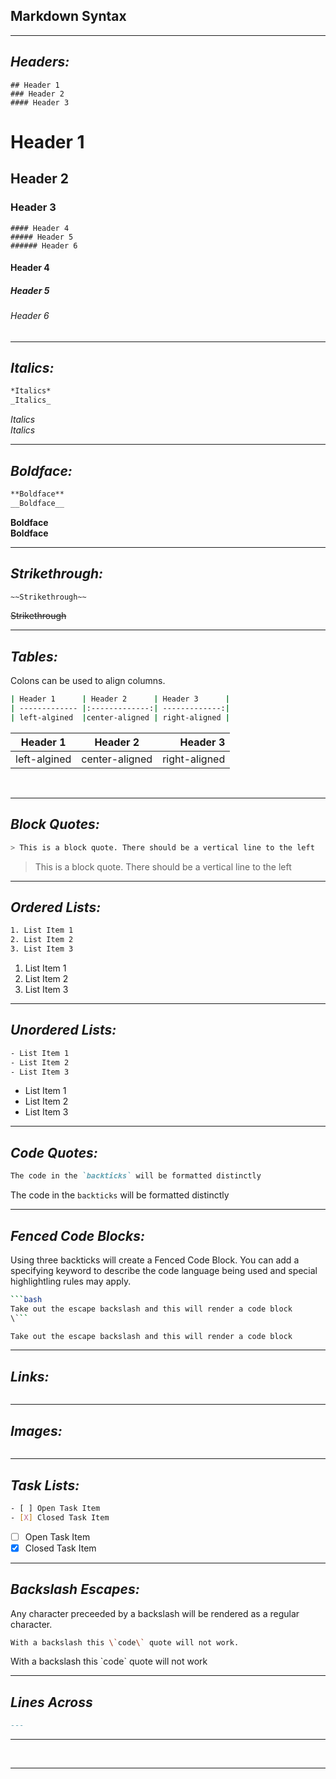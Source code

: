 ## Markdown Syntax
---

## *Headers:*

```
## Header 1
### Header 2
#### Header 3
```
# Header 1
## Header 2
### Header 3

```
#### Header 4
##### Header 5
###### Header 6
```
#### Header 4
##### Header 5
###### Header 6

---

## *Italics:*

```bash
*Italics*
_Italics_
```
*Italics* <br>
_Italics_

---

## *Boldface:*
```bash
**Boldface**
__Boldface__
```
**Boldface** <br>
__Boldface__

---

## *Strikethrough:*
```bash
~~Strikethrough~~
```
~~Strikethrough~~

---

## *Tables:*
Colons can be used to align columns.
```bash
| Header 1      | Header 2      | Header 3      |
| ------------- |:-------------:| -------------:|
| left-algined  |center-aligned | right-aligned |

```

| Header 1      | Header 2      | Header 3      |
| ------------- |:-------------:| -------------:|
| left-algined  |center-aligned | right-aligned |

<br>

---

## *Block Quotes:*
```bash
> This is a block quote. There should be a vertical line to the left
```
> This is a block quote. There should be a vertical line to the left

---

## *Ordered Lists:*
```bash
1. List Item 1
2. List Item 2
3. List Item 3
```
1. List Item 1
2. List Item 2
3. List Item 3

---

## *Unordered Lists:*
```bash
- List Item 1
- List Item 2
- List Item 3
```
- List Item 1
- List Item 2
- List Item 3

---

## *Code Quotes:*
```markdown
The code in the `backticks` will be formatted distinctly
```

The code in the `backticks` will be formatted distinctly

---

## *Fenced Code Blocks:*
Using three backticks will create a Fenced Code Block. You can add a specifying keyword to describe the code language being used and special highlightling rules may apply.
```bash
```bash
Take out the escape backslash and this will render a code block 
\```
```
```bash
Take out the escape backslash and this will render a code block 
```

---

## *Links:*
```bash
```
---

## *Images:*
```bash
```
---

## *Task Lists:*
```bash
- [ ] Open Task Item
- [X] Closed Task Item
```

- [ ] Open Task Item
- [X] Closed Task Item

---

## *Backslash Escapes:*
Any character preceeded by a backslash will be rendered as a regular character.

```bash
With a backslash this \`code\` quote will not work.

```
With a backslash this \`code\` quote will not work

---

## *Lines Across*

```markdown
---
```

---
<br>

---
